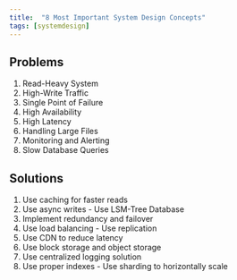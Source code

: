 ```yaml
---
title:  "8 Most Important System Design Concepts"
tags: [systemdesign]
---
```


## Problems
1. Read-Heavy System
2. High-Write Traffic
3. Single Point of Failure
4. High Availability
5. High Latency
6. Handling Large Files
7. Monitoring and Alerting
8. Slow Database Queries

## Solutions
1. Use caching for faster reads
2. Use async writes - Use LSM-Tree Database
3. Implement redundancy and failover
4. Use load balancing - Use replication
5. Use CDN to reduce latency
6. Use block storage and object storage
7. Use centralized logging solution
8. Use proper indexes - Use sharding to horizontally scale
